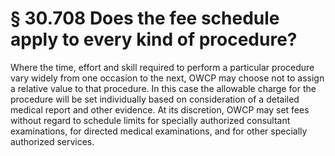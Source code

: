 # § 30.708   Does the fee schedule apply to every kind of procedure?

Where the time, effort and skill required to perform a particular procedure vary widely from one occasion to the next, OWCP may choose not to assign a relative value to that procedure. In this case the allowable charge for the procedure will be set individually based on consideration of a detailed medical report and other evidence. At its discretion, OWCP may set fees without regard to schedule limits for specially authorized consultant examinations, for directed medical examinations, and for other specially authorized services.




